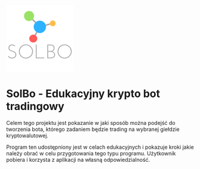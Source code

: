 ![SolBo Logo](Docs/images/solbo_logo_small.png)
# SolBo - Edukacyjny krypto bot tradingowy

Celem tego projektu jest pokazanie w jaki sposób można podejść do tworzenia bota, którego zadaniem będzie trading na wybranej giełdzie kryptowalutowej.

Program ten udostępniony jest w celach edukacyjnych i pokazuje kroki jakie należy obrać w celu przygotowania tego typu programu. Użytkownik pobiera i korzysta z aplikacji na własną odpowiedzialność. 
